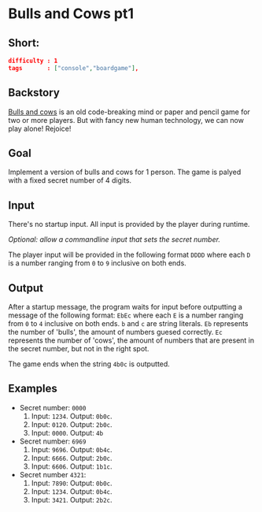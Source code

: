 # Bulls and Cows pt1

## Short:
```json
difficulty : 1
tags       : ["console","boardgame"],
```


## Backstory

[Bulls and cows](https://en.wikipedia.org/wiki/Bulls_and_Cows) is an old code-breaking mind or paper and pencil game for two or more players. But with fancy new human technology, we can now play alone! Rejoice!

## Goal

Implement a version of bulls and cows for 1 person. The game is palyed with a fixed secret number of 4 digits.

## Input

There's no startup input. 
All input is provided by the player during runtime.

*Optional: allow a commandline input that sets the secret number.*

The player input will be provided in the following format `DDDD` where each `D` is a number ranging from `0` to `9` inclusive on both ends. 

## Output

After a startup message, the program waits for input before outputting a message of the following format: `EbEc` where each `E` is a number ranging from `0` to `4` inclusive on both ends. `b` and `c` are string literals.
`Eb` represents the number of 'bulls', the amount of numbers guesed correctly.
`Ec` represents the number of 'cows', the amount of numbers that are present in the secret number, but not in the right spot.

The game ends when the string `4b0c` is outputted.

## Examples

* Secret number: `0000`
    1. Input: `1234`. Output: `0b0c`.
    2. Input: `0120`. Output: `2b0c`.
    3. Input: `0000`. Output: `4b`
* Secret number: `6969`
    1. Input: `9696`. Output: `0b4c`.
    2. Input: `6666`. Output: `2b0c`.
    3. Input: `6606`. Output: `1b1c`.
* Secret number `4321`:
    1. Input: `7890`: Output: `0b0c`.
    2. Input: `1234`. Output: `0b4c`.
    3. Input: `3421`. Output: `2b2c`.

